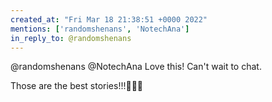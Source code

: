 ```yaml
---
created_at: "Fri Mar 18 21:38:51 +0000 2022"
mentions: ['randomshenans', 'NotechAna']
in_reply_to: @randomshenans
---
```


@randomshenans @NotechAna Love this! Can't wait to chat.

Those are the best stories!!!🤣🤣🤣